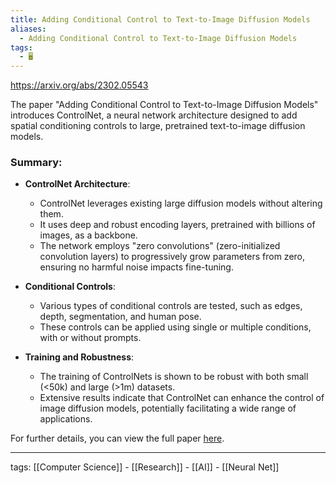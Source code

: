 ```yaml
---
title: Adding Conditional Control to Text-to-Image Diffusion Models
aliases:
  - Adding Conditional Control to Text-to-Image Diffusion Models
tags:
  - 🖥️
---
```


https://arxiv.org/abs/2302.05543

The paper "Adding Conditional Control to Text-to-Image Diffusion Models" introduces ControlNet, a neural network architecture designed to add spatial conditioning controls to large, pretrained text-to-image diffusion models.

### Summary:

- **ControlNet Architecture**:
    
    - ControlNet leverages existing large diffusion models without altering them.
    - It uses deep and robust encoding layers, pretrained with billions of images, as a backbone.
    - The network employs "zero convolutions" (zero-initialized convolution layers) to progressively grow parameters from zero, ensuring no harmful noise impacts fine-tuning.

- **Conditional Controls**:
    
    - Various types of conditional controls are tested, such as edges, depth, segmentation, and human pose.
    - These controls can be applied using single or multiple conditions, with or without prompts.  

- **Training and Robustness**:
    
    - The training of ControlNets is shown to be robust with both small (<50k) and large (>1m) datasets.
    - Extensive results indicate that ControlNet can enhance the control of image diffusion models, potentially facilitating a wide range of applications.

For further details, you can view the full paper [here](https://arxiv.org/abs/2302.05543).


---

tags: [[Computer Science]] - [[Research]] - [[AI]] - [[Neural Net]]